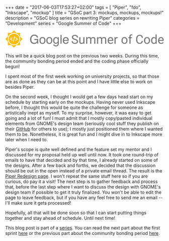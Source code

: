 +++
date = "2017-06-03T17:53:27+02:00"
tags = [ "Piper", "fdo", "Inkscape", "mockup" ]
title = "GSoC part 3: mockups, mockups, mockups!"
description = "GSoC blog series on rewriting Piper"
categories = "Development"
series = "Google Summer of Code"
+++

![GSoC logo horizontal](/img/blog/gsoc-part-1/GSoC-logo-horizontal.svg)

This will be a quick blog post on the previous two weeks. During this time, the
community bonding period ended and the coding phase officially begun!

I spent most of the first week working on university projects, so that those are
as done as they can be at this point and I have little else to work on besides
Piper.

On the second week, I thought I would get a few days head start on my schedule
by starting early on the mockups. Having never used Inkscape before, I thought
this would be quite the challenge for someone as artistically inept as myself.
To my surprise, however, it was easy to get going and a lot of fun! I must admit
that I mostly copy/pasted individual elements from GNOME's design team
(seriously cool stuff they publish on their [GitHub][gnome-design-team] for
others to use); I mostly just positioned them where I wanted them to be.
Nonetheless, it is great fun and I might dive in to Inkscape more later when I
need to.

Piper's scope is quite well defined and the feature set my mentor and I
discussed for my proposal held up well until now. It took one round-trip of
emails to have that decided and by that time, I already started on some of the
designs. After a few back and forths, we decided that the discussion should be
out in the open instead of a private email thread. The result is the [Piper
Redesign page][piper-redesign].  I won't repeat the same stuff here so if you
are curious, do pay it a visit! The next step is to gather feedback and process
that, before the last step where I want to discuss the design with GNOME's
design team if possible to get it truly finalized. You won't be able to edit the
page to leave feedback, but if you have any feel free to send me an email --
I'll make sure it gets processed!

Hopefully, all that will be done soon so that I can start putting things
together and stay ahead of schedule. Until next time!

[gnome-design-team]: https://github.com/gnome-design-team/gnome-mockups/
[piper-redesign]: https://github.com/libratbag/piper/wiki/Piper-Redesign

This blog post is part of a [series](/series/gsoc/). You can read the next part about the
first sprint [here](/blog/gsoc-part-4) or the previous part about the
community bonding period [here](/blog/gsoc-part-2).
